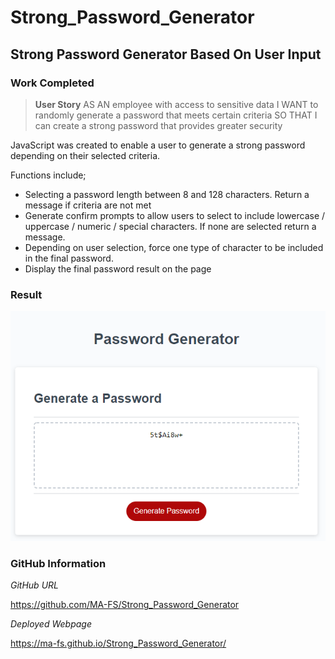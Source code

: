 # Strong_Password_Generator

## Strong Password Generator Based On User Input

### Work Completed

> **User Story**
AS AN employee with access to sensitive data
I WANT to randomly generate a password that meets certain criteria
SO THAT I can create a strong password that provides greater security

JavaScript was created to enable a user to generate a strong password depending on their selected criteria.

Functions include;
*   Selecting a password length between 8 and 128 characters. Return a message if criteria are not met
*   Generate confirm prompts to allow users to select to include lowercase / uppercase / numeric / special characters. If none are selected return a message.
*   Depending on user selection, force one type of character to be included in the final password.
*   Display the final password result on the page

### **Result**

![Generated Password](https://github.com/MA-FS/Strong_Password_Generator/blob/main/assets/images/password_result.png?raw=true)

### **GitHub Information**

*GitHub URL*

https://github.com/MA-FS/Strong_Password_Generator

*Deployed Webpage*

https://ma-fs.github.io/Strong_Password_Generator/